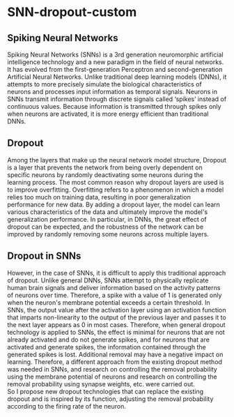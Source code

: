 # SNN-dropout-custom
## Spiking Neural Networks
Spiking Neural Networks (SNNs) is a 3rd generation neuromorphic artificial intelligence technology and a new paradigm in the field of neural networks. It has evolved from the first-generation Perceptron and second-generation Artificial Neural Networks. Unlike traditional deep learning models (DNNs), it attempts to more precisely simulate the biological characteristics of neurons and processes input information as temporal signals. Neurons in SNNs transmit information through discrete signals called ‘spikes’ instead of continuous values. Because information is transmitted through spikes only when neurons are activated, it is more energy efficient than traditional DNNs.
## Dropout
Among the layers that make up the neural network model structure, Dropout is a layer that prevents the network from being overly dependent on specific neurons by randomly deactivating some neurons during the learning process. The most common reason why dropout layers are used is to improve overfitting. Overfitting refers to a phenomenon in which a model relies too much on training data, resulting in poor generalization performance for new data. By adding a dropout layer, the model can learn various characteristics of the data and ultimately improve the model's generalization performance. In particular, in DNNs, the great effect of dropout can be expected, and the robustness of the network can be improved by randomly removing some neurons across multiple layers.
## Dropout in SNNs
However, in the case of SNNs, it is difficult to apply this traditional approach of dropout. Unlike general DNNs, SNNs attempt to physically replicate human brain signals and deliver information based on the activity patterns of neurons over time. Therefore, a spike with a value of 1 is generated only when the neuron's membrane potential exceeds a certain threshold. In SNNs, the output value after the activation layer using an activation function that imparts non-linearity to the output of the previous layer and passes it to the next layer appears as 0 in most cases. Therefore, when general dropout technology is applied to SNNs, the effect is minimal for neurons that are not already activated and do not generate spikes, and for neurons that are activated and generate spikes, the information contained through the generated spikes is lost. Additional removal may have a negative impact on learning. Therefore, a different approach from the existing dropout method was needed in SNNs, and research on controlling the removal probability using the membrane potential of neurons and research on controlling the removal probability using synapse weights, etc. were carried out.   
So I propose new dropout technologies that can replace the existing dropout and is inspired by its function, adjusting the removal probability according to the firing rate of the neuron.
